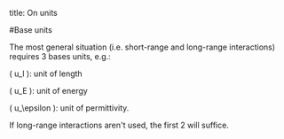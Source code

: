 title: On units

#Base units

The most general situation (i.e. short-range and long-range interactions) requires 3 bases units, 
e.g.:

\( u_l \): unit of length

\( u_E \): unit of energy

\( u_\epsilon \): unit of permittivity.

If long-range interactions aren't used, the first 2 will suffice.
